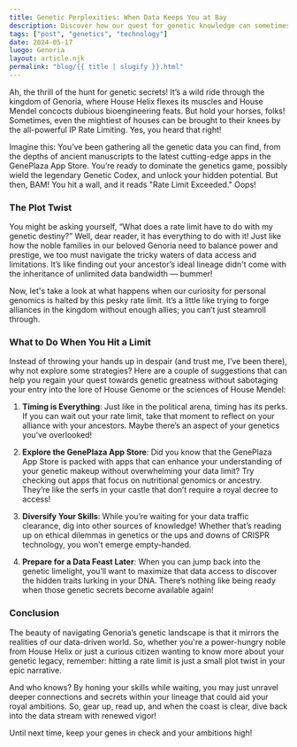```yaml
---
title: Genetic Perplexities: When Data Keeps You at Bay
description: Discover how our quest for genetic knowledge can sometimes hit a wall – and how to keep pushing through it!
tags: ["post", "genetics", "technology"]
date: 2024-05-17
luogo: Genoria
layout: article.njk
permalink: "blog/{{ title | slugify }}.html"
---
```


Ah, the thrill of the hunt for genetic secrets! It’s a wild ride through the kingdom of Genoria, where House Helix flexes its muscles and House Mendel concocts dubious bioengineering feats. But hold your horses, folks! Sometimes, even the mightiest of houses can be brought to their knees by the all-powerful IP Rate Limiting. Yes, you heard that right!

Imagine this: You’ve been gathering all the genetic data you can find, from the depths of ancient manuscripts to the latest cutting-edge apps in the GenePlaza App Store. You’re ready to dominate the genetics game, possibly wield the legendary Genetic Codex, and unlock your hidden potential. But then, BAM! You hit a wall, and it reads "Rate Limit Exceeded." Oops! 

### The Plot Twist

You might be asking yourself, “What does a rate limit have to do with my genetic destiny?” Well, dear reader, it has everything to do with it! Just like how the noble families in our beloved Genoria need to balance power and prestige, we too must navigate the tricky waters of data access and limitations. It’s like finding out your ancestor’s ideal lineage didn't come with the inheritance of unlimited data bandwidth — bummer!

Now, let's take a look at what happens when our curiosity for personal genomics is halted by this pesky rate limit. It’s a little like trying to forge alliances in the kingdom without enough allies; you can’t just steamroll through.

### What to Do When You Hit a Limit

Instead of throwing your hands up in despair (and trust me, I’ve been there), why not explore some strategies? Here are a couple of suggestions that can help you regain your quest towards genetic greatness without sabotaging your entry into the lore of House Genome or the sciences of House Mendel:

1. **Timing is Everything**: Just like in the political arena, timing has its perks. If you can wait out your rate limit, take that moment to reflect on your alliance with your ancestors. Maybe there’s an aspect of your genetics you've overlooked!
   
2. **Explore the GenePlaza App Store**: Did you know that the GenePlaza App Store is packed with apps that can enhance your understanding of your genetic makeup without overwhelming your data limit? Try checking out apps that focus on nutritional genomics or ancestry. They’re like the serfs in your castle that don’t require a royal decree to access!

3. **Diversify Your Skills**: While you’re waiting for your data traffic clearance, dig into other sources of knowledge! Whether that’s reading up on ethical dilemmas in genetics or the ups and downs of CRISPR technology, you won't emerge empty-handed. 

4. **Prepare for a Data Feast Later**: When you can jump back into the genetic limelight, you’ll want to maximize that data access to discover the hidden traits lurking in your DNA. There’s nothing like being ready when those genetic secrets become available again!

### Conclusion

The beauty of navigating Genoria’s genetic landscape is that it mirrors the realities of our data-driven world. So, whether you're a power-hungry noble from House Helix or just a curious citizen wanting to know more about your genetic legacy, remember: hitting a rate limit is just a small plot twist in your epic narrative. 

And who knows? By honing your skills while waiting, you may just unravel deeper connections and secrets within your lineage that could aid your royal ambitions. So, gear up, read up, and when the coast is clear, dive back into the data stream with renewed vigor!

Until next time, keep your genes in check and your ambitions high!
